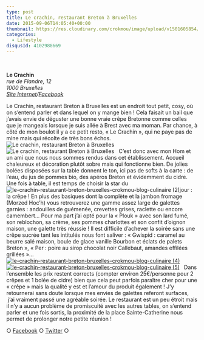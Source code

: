```yaml
---
type: post
title: Le crachin, restaurant Breton à Bruxelles
date: 2015-09-06T14:05:40+00:00
thumbnail: https://res.cloudinary.com/crokmou/image/upload/v1501605854/le-crachin-restaurant-breton-bruxelles-crokmou-blog-culinaire-1-160x107_qvfaxk.jpg
categories: 
  - Lifestyle
disqusId: 4102988669
---
```


 

**Le Crachin**  
_rue de Flandre, 12_  
_1000 Bruxelles_  
_[Site Internet](http://www.lecrachin.net/)/[Facebook](https://www.facebook.com/CrachinCreperie)_

Le Crachin, restaurant Breton à Bruxelles est un endroit tout petit, cosy, où on s’entend parler et dans lequel on y mange bien ! Cela faisait un bail que j’avais envie de déguster une bonne vraie crêpe Bretonne comme celles que je mangeais lorsque je suis allée à Brest avec ma moman. Par chance, à côté de mon boulot il y a ce petit resto, « Le Crachin », qui ne paye pas de mine mais qui récolte de très bons échos.   ![Le crachin, restaurant Breton à Bruxelles](https://res.cloudinary.com/crokmou/image/upload/v1501605859/le-crachin-restaurant-breton-bruxelles-crokmou-blog-culinaire_hfzsxl.jpg)![Le crachin, restaurant Breton à Bruxelles](https://res.cloudinary.com/crokmou/image/upload/v1501605856/le-crachin-restaurant-breton-bruxelles-crokmou-blog-culinaire-3_psr1aj.jpg)   C’est donc avec mon Hom et un ami que nous nous sommes rendus dans cet établissement. Accueil chaleureux et décoration plutôt sobre mais qui fonctionne bien. De jolies bolées disposées sur la table donnent le ton, ici pas de softs à la carte : de l’eau, du jus de pommes bio, des apéros Breton et évidemment du cidre. Une fois à table, il est temps de choisir la star du ![le-crachin-restaurant-breton-bruxelles-crokmou-blog-culinaire (2)](https://res.cloudinary.com/crokmou/image/upload/v1501605857/le-crachin-restaurant-breton-bruxelles-crokmou-blog-culinaire-2_ebn61k.jpg)jour : la crêpe ! En plus des basiques dont la complète et la jambon fromage (Morzed Hoc’h) vous retrouverez une gamme assez large de galettes garnies : andouilles de guémenée, crevettes grises, raclette ou encore camembert… Pour ma part j’ai opté pour la « Plouk » avec son lard fumé, son reblochon, sa crème, ses pommes charlottes et son confit d’oignon maison, une galette très réussie ! Il est difficile d’achever la soirée sans une crêpe sucrée tant les intitulés nous font saliver : « Gwispid : caramel au beurre salé maison, boule de glace vanille Bourbon et éclats de palets Breton », « Per : poire au sirop chocolat noir Callebaut, amandes effilées grillées »…   [![le-crachin-restaurant-breton-bruxelles-crokmou-blog-culinaire (4)](https://res.cloudinary.com/crokmou/image/upload/v1501605857/le-crachin-restaurant-breton-bruxelles-crokmou-blog-culinaire-4_pzyxni.jpg)](https://res.cloudinary.com/crokmou/image/upload/v1501605857/le-crachin-restaurant-breton-bruxelles-crokmou-blog-culinaire-4_pzyxni.jpg) [![le-crachin-restaurant-breton-bruxelles-crokmou-blog-culinaire (5)](https://res.cloudinary.com/crokmou/image/upload/v1501605858/le-crachin-restaurant-breton-bruxelles-crokmou-blog-culinaire-5_r956nn.jpg)](https://res.cloudinary.com/crokmou/image/upload/v1501605858/le-crachin-restaurant-breton-bruxelles-crokmou-blog-culinaire-5_r956nn.jpg)   Dans l’ensemble les prix restent corrects (compter environ 25€/personne pour 2 crêpes et 1 bolée de cidre) bien que cela peut parfois paraître cher pour une « crêpe » mais la qualité y est et l’amour du produit également ! J’y retournerai sans doute lorsque mes envies de galettes referont surfaces,  j’ai vraiment passé une agréable soirée. Le restaurant est un peu étroit mais il n’y a aucun problème de promiscuité avec les autres tables, on s’entend parler et une fois sortis, la proximité de la place Sainte-Catherine nous permet de prolonger notre petite réunion !  

○ [Facebook](https://www.facebook.com/crokmou.blog) ○ [Twitter](https://twitter.com/Crokmou) ○